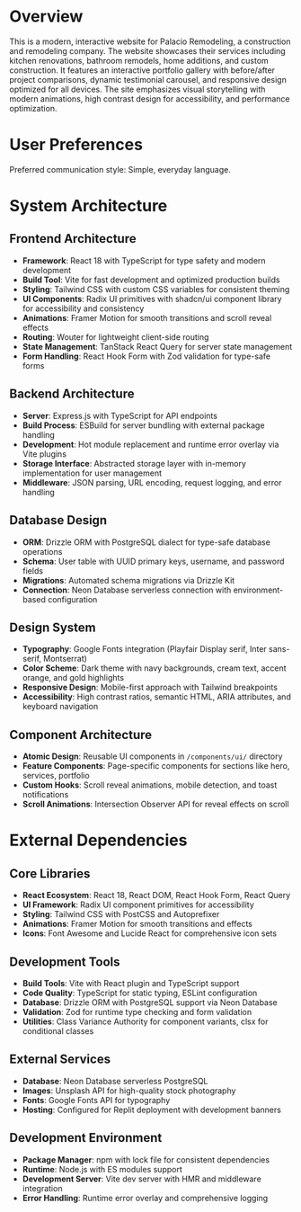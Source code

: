 # Overview

This is a modern, interactive website for Palacio Remodeling, a construction and remodeling company. The website showcases their services including kitchen renovations, bathroom remodels, home additions, and custom construction. It features an interactive portfolio gallery with before/after project comparisons, dynamic testimonial carousel, and responsive design optimized for all devices. The site emphasizes visual storytelling with modern animations, high contrast design for accessibility, and performance optimization.

# User Preferences

Preferred communication style: Simple, everyday language.

# System Architecture

## Frontend Architecture
- **Framework**: React 18 with TypeScript for type safety and modern development
- **Build Tool**: Vite for fast development and optimized production builds
- **Styling**: Tailwind CSS with custom CSS variables for consistent theming
- **UI Components**: Radix UI primitives with shadcn/ui component library for accessibility and consistency
- **Animations**: Framer Motion for smooth transitions and scroll reveal effects
- **Routing**: Wouter for lightweight client-side routing
- **State Management**: TanStack React Query for server state management
- **Form Handling**: React Hook Form with Zod validation for type-safe forms

## Backend Architecture
- **Server**: Express.js with TypeScript for API endpoints
- **Build Process**: ESBuild for server bundling with external package handling
- **Development**: Hot module replacement and runtime error overlay via Vite plugins
- **Storage Interface**: Abstracted storage layer with in-memory implementation for user management
- **Middleware**: JSON parsing, URL encoding, request logging, and error handling

## Database Design
- **ORM**: Drizzle ORM with PostgreSQL dialect for type-safe database operations
- **Schema**: User table with UUID primary keys, username, and password fields
- **Migrations**: Automated schema migrations via Drizzle Kit
- **Connection**: Neon Database serverless connection with environment-based configuration

## Design System
- **Typography**: Google Fonts integration (Playfair Display serif, Inter sans-serif, Montserrat)
- **Color Scheme**: Dark theme with navy backgrounds, cream text, accent orange, and gold highlights
- **Responsive Design**: Mobile-first approach with Tailwind breakpoints
- **Accessibility**: High contrast ratios, semantic HTML, ARIA attributes, and keyboard navigation

## Component Architecture
- **Atomic Design**: Reusable UI components in `/components/ui/` directory
- **Feature Components**: Page-specific components for sections like hero, services, portfolio
- **Custom Hooks**: Scroll reveal animations, mobile detection, and toast notifications
- **Scroll Animations**: Intersection Observer API for reveal effects on scroll

# External Dependencies

## Core Libraries
- **React Ecosystem**: React 18, React DOM, React Hook Form, React Query
- **UI Framework**: Radix UI component primitives for accessibility
- **Styling**: Tailwind CSS with PostCSS and Autoprefixer
- **Animations**: Framer Motion for smooth transitions and effects
- **Icons**: Font Awesome and Lucide React for comprehensive icon sets

## Development Tools
- **Build Tools**: Vite with React plugin and TypeScript support
- **Code Quality**: TypeScript for static typing, ESLint configuration
- **Database**: Drizzle ORM with PostgreSQL support via Neon Database
- **Validation**: Zod for runtime type checking and form validation
- **Utilities**: Class Variance Authority for component variants, clsx for conditional classes

## External Services
- **Database**: Neon Database serverless PostgreSQL
- **Images**: Unsplash API for high-quality stock photography
- **Fonts**: Google Fonts API for typography
- **Hosting**: Configured for Replit deployment with development banners

## Development Environment
- **Package Manager**: npm with lock file for consistent dependencies
- **Runtime**: Node.js with ES modules support
- **Development Server**: Vite dev server with HMR and middleware integration
- **Error Handling**: Runtime error overlay and comprehensive logging